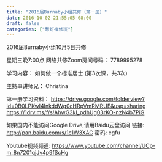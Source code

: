 ```yaml
---
title: "2016届Burnaby小组共修（第一册）"
date: 2016-10-02 21:55:05-08:00
draft: false
categories: ["慧灯禅修班"]
---
```

2016届Burnaby小组10月5日共修

星期三晚7:00点
网络共修Zoom房间号码： 7789995278

学习内容：
如何做一个标准居士 (第3次课，共3次)

主持串讲师兄： Christina

第一册学习资料：
https://drive.google.com/folderview?id=0B0LPKwI4InkddWg0cHRpVmRMRUE&usp=sharing
https://1drv.ms/f/s!AhwG3kI_pdhUg03rKO-nzN4b7PiG

如果国内不能访问Google Drive,请用Baidu云盘访问
链接: http://pan.baidu.com/s/1c1W3XAC 密码: cgfu

Youtube视频频道: 
https://www.youtube.com/channel/UCp-m_8n7201qjJv4p9fScHg
